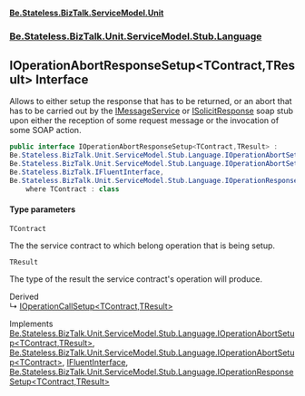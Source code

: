 #### [Be.Stateless.BizTalk.ServiceModel.Unit](README.md 'README')
### [Be.Stateless.BizTalk.Unit.ServiceModel.Stub.Language](Be.Stateless.BizTalk.Unit.ServiceModel.Stub.Language.md 'Be.Stateless.BizTalk.Unit.ServiceModel.Stub.Language')

## IOperationAbortResponseSetup<TContract,TResult> Interface

Allows to either setup the response that has to be returned, or an abort that has to be carried out by the [IMessageService](IMessageService.md 'Be.Stateless.BizTalk.Unit.ServiceModel.Channels.IMessageService') or [ISolicitResponse](ISolicitResponse.md 'Be.Stateless.BizTalk.Unit.ServiceModel.Stub.ISolicitResponse') soap stub upon either the reception of some request message
or the invocation of some SOAP action.

```csharp
public interface IOperationAbortResponseSetup<TContract,TResult> :
Be.Stateless.BizTalk.Unit.ServiceModel.Stub.Language.IOperationAbortSetup<TContract, TResult>,
Be.Stateless.BizTalk.Unit.ServiceModel.Stub.Language.IOperationAbortSetup<TContract>,
Be.Stateless.BizTalk.IFluentInterface,
Be.Stateless.BizTalk.Unit.ServiceModel.Stub.Language.IOperationResponseSetup<TContract, TResult>
    where TContract : class
```
#### Type parameters

<a name='Be.Stateless.BizTalk.Unit.ServiceModel.Stub.Language.IOperationAbortResponseSetup_TContract,TResult_.TContract'></a>

`TContract`

The the service contract to which belong operation that is being setup.

<a name='Be.Stateless.BizTalk.Unit.ServiceModel.Stub.Language.IOperationAbortResponseSetup_TContract,TResult_.TResult'></a>

`TResult`

The type of the result the service contract's operation will produce.

Derived  
&#8627; [IOperationCallSetup&lt;TContract,TResult&gt;](IOperationCallSetup_TContract,TResult_.md 'Be.Stateless.BizTalk.Unit.ServiceModel.Stub.Language.IOperationCallSetup<TContract,TResult>')

Implements [Be.Stateless.BizTalk.Unit.ServiceModel.Stub.Language.IOperationAbortSetup&lt;](IOperationAbortSetup_TContract,TResult_.md 'Be.Stateless.BizTalk.Unit.ServiceModel.Stub.Language.IOperationAbortSetup<TContract,TResult>')[TContract](IOperationAbortResponseSetup_TContract,TResult_.md#Be.Stateless.BizTalk.Unit.ServiceModel.Stub.Language.IOperationAbortResponseSetup_TContract,TResult_.TContract 'Be.Stateless.BizTalk.Unit.ServiceModel.Stub.Language.IOperationAbortResponseSetup<TContract,TResult>.TContract')[,](IOperationAbortSetup_TContract,TResult_.md 'Be.Stateless.BizTalk.Unit.ServiceModel.Stub.Language.IOperationAbortSetup<TContract,TResult>')[TResult](IOperationAbortResponseSetup_TContract,TResult_.md#Be.Stateless.BizTalk.Unit.ServiceModel.Stub.Language.IOperationAbortResponseSetup_TContract,TResult_.TResult 'Be.Stateless.BizTalk.Unit.ServiceModel.Stub.Language.IOperationAbortResponseSetup<TContract,TResult>.TResult')[&gt;](IOperationAbortSetup_TContract,TResult_.md 'Be.Stateless.BizTalk.Unit.ServiceModel.Stub.Language.IOperationAbortSetup<TContract,TResult>'), [Be.Stateless.BizTalk.Unit.ServiceModel.Stub.Language.IOperationAbortSetup&lt;](IOperationAbortSetup_TContract_.md 'Be.Stateless.BizTalk.Unit.ServiceModel.Stub.Language.IOperationAbortSetup<TContract>')[TContract](IOperationAbortResponseSetup_TContract,TResult_.md#Be.Stateless.BizTalk.Unit.ServiceModel.Stub.Language.IOperationAbortResponseSetup_TContract,TResult_.TContract 'Be.Stateless.BizTalk.Unit.ServiceModel.Stub.Language.IOperationAbortResponseSetup<TContract,TResult>.TContract')[&gt;](IOperationAbortSetup_TContract_.md 'Be.Stateless.BizTalk.Unit.ServiceModel.Stub.Language.IOperationAbortSetup<TContract>'), [IFluentInterface](IFluentInterface.md 'Be.Stateless.BizTalk.IFluentInterface'), [Be.Stateless.BizTalk.Unit.ServiceModel.Stub.Language.IOperationResponseSetup&lt;](IOperationResponseSetup_TContract,TResult_.md 'Be.Stateless.BizTalk.Unit.ServiceModel.Stub.Language.IOperationResponseSetup<TContract,TResult>')[TContract](IOperationAbortResponseSetup_TContract,TResult_.md#Be.Stateless.BizTalk.Unit.ServiceModel.Stub.Language.IOperationAbortResponseSetup_TContract,TResult_.TContract 'Be.Stateless.BizTalk.Unit.ServiceModel.Stub.Language.IOperationAbortResponseSetup<TContract,TResult>.TContract')[,](IOperationResponseSetup_TContract,TResult_.md 'Be.Stateless.BizTalk.Unit.ServiceModel.Stub.Language.IOperationResponseSetup<TContract,TResult>')[TResult](IOperationAbortResponseSetup_TContract,TResult_.md#Be.Stateless.BizTalk.Unit.ServiceModel.Stub.Language.IOperationAbortResponseSetup_TContract,TResult_.TResult 'Be.Stateless.BizTalk.Unit.ServiceModel.Stub.Language.IOperationAbortResponseSetup<TContract,TResult>.TResult')[&gt;](IOperationResponseSetup_TContract,TResult_.md 'Be.Stateless.BizTalk.Unit.ServiceModel.Stub.Language.IOperationResponseSetup<TContract,TResult>')